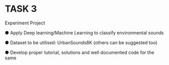 # TASK 3

Experiment Project 

● Apply Deep learning/Machine Learning to classify environmental sounds 

● Dataset to be utilised: UrbanSounds8K (others can be suggested too) 

● Develop proper tutorial, solutions and well documented code for the same


